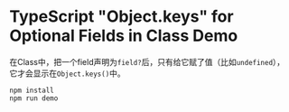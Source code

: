 TypeScript "Object.keys" for Optional Fields in Class Demo
==========================================================

在Class中，把一个field声明为`field?`后，只有给它赋了值（比如`undefined`），
它才会显示在`Object.keys()`中。

```
npm install
npm run demo
```
